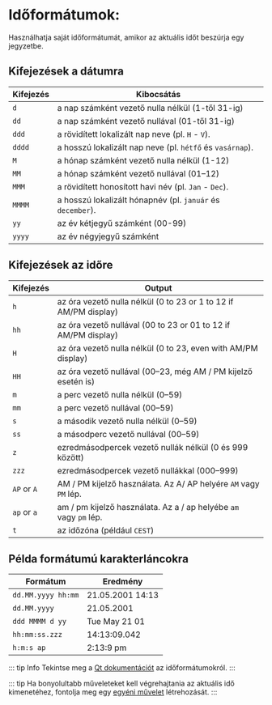 # Időformátumok:

Használhatja saját időformátumát, amikor az aktuális időt beszúrja egy jegyzetbe.

## Kifejezések a dátumra

| Kifejezés | Kibocsátás                                                 |
| --------- | ---------------------------------------------------------- |
| `d`       | a nap számként vezető nulla nélkül (1-től 31-ig)           |
| `dd`      | a nap számként vezető nullával (01-től 31-ig)              |
| `ddd`     | a rövidített lokalizált nap neve (pl. `H` - `V`).          |
| `dddd`    | a hosszú lokalizált nap neve (pl. `hétfő` és `vasárnap`).  |
| `M`       | a hónap számként vezető nulla nélkül (1-12)                |
| `MM`      | a hónap számként vezető nullával (01–12)                   |
| `MMM`     | a rövidített honosított havi név (pl. `Jan` - `Dec`).      |
| `MMMM`    | a hosszú lokalizált hónapnév (pl. `január` és `december`). |
| `yy`      | az év kétjegyű számként (00-99)                            |
| `yyyy`    | az év négyjegyű számként                                   |

## Kifejezések az időre

| Kifejezés   | Output                                                            |
| ----------- | ----------------------------------------------------------------- |
| `h`         | az óra vezető nulla nélkül (0 to 23 or 1 to 12 if AM/PM display)  |
| `hh`        | az óra vezető nullával (00 to 23 or 01 to 12 if AM/PM display)    |
| `H`         | az óra vezető nulla nélkül (0 to 23, even with AM/PM display)     |
| `HH`        | az óra vezető nullával (00–23, még AM / PM kijelző esetén is)     |
| `m`         | a perc vezető nulla nélkül (0–59)                                 |
| `mm`        | a perc vezető nullával (00–59)                                    |
| `s`         | a második vezető nulla nélkül (0–59)                              |
| `ss`        | a másodperc vezető nullával (00–59)                               |
| `z`         | ezredmásodpercek vezető nullák nélkül (0 és 999 között)           |
| `zzz`       | ezredmásodpercek vezető nullákkal (000–999)                       |
| `AP` or `A` | AM / PM kijelző használata. Az A/ AP helyére `AM` vagy `PM` lép.  |
| `ap` or `a` | am / pm kijelző használata. Az a / ap helyébe `am` vagy `pm` lép. |
| `t`         | az időzóna (például `CEST`)                                       |

## Példa formátumú karakterláncokra

| Formátum           | Eredmény         |
| ------------------ | ---------------- |
| `dd.MM.yyyy hh:mm` | 21.05.2001 14:13 |
| `dd.MM.yyyy`       | 21.05.2001       |
| `ddd MMMM d yy`    | Tue May 21 01    |
| `hh:mm:ss.zzz`     | 14:13:09.042     |
| `h:m:s ap`         | 2:13:9 pm        |

::: tip Info Tekintse meg a [Qt dokumentációt](http://doc.qt.io/qt-5/qdatetime.html#toString) az időformátumokról. :::

::: tip Ha bonyolultabb műveleteket kell végrehajtania az aktuális idő kimenetéhez, fontolja meg egy [egyéni művelet](../scripting/methods-and-objects.md#registering-a-custom-action) létrehozását. :::
